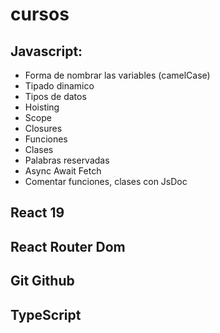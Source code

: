 # cursos

## Javascript:

- Forma de nombrar las variables (camelCase)
- Tipado dinamico
- Tipos de datos
- Hoisting
- Scope
- Closures
- Funciones
- Clases
- Palabras reservadas
- Async Await Fetch
- Comentar funciones, clases con JsDoc

## React 19

## React Router Dom

## Git Github

## TypeScript
